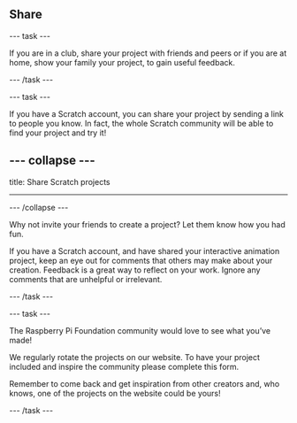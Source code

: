 ## Share

--- task ---

If you are in a club, share your project with friends and peers or if you are at home, show your family your project, to gain useful feedback.

--- /task ---

--- task ---

If you have a Scratch account, you can share your project by sending a link to people you know. In fact, the whole Scratch community will be able to find your project and try it! 

--- collapse ---
---

title: Share Scratch projects

---
--- /collapse ---

Why not invite your friends to create a project? Let them know how you had fun.

If you have a Scratch account, and have shared your interactive animation project, keep an eye out for comments that others may make about your creation. Feedback is a great way to reflect on your work. Ignore any comments that are unhelpful or irrelevant.

--- /task ---

--- task ---

The Raspberry Pi Foundation community would love to see what you’ve made!

We regularly rotate the projects on our website. To have your project included and inspire the community please complete this form.  

Remember to come back and get inspiration from other creators and, who knows, one of the projects on the website could be yours!

--- /task ---
